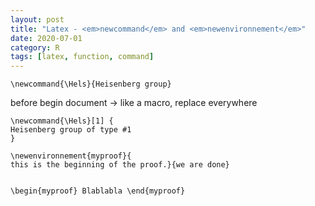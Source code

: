 ```yaml
---
layout: post
title: "Latex - <em>newcommand</em> and <em>newenvironnement</em>"
date: 2020-07-01
category: R
tags: [latex, function, command]
---
```




```{latex}
\newcommand{\Hels}{Heisenberg group}
```

before begin document
-> like a macro, replace everywhere


```{latex}
\newcommand{\Hels}[1] {
Heisenberg group of type #1
}

\newenvironnement{myproof}{
this is the beginning of the proof.}{we are done}


\begin{myproof} Blablabla \end{myproof}
```
